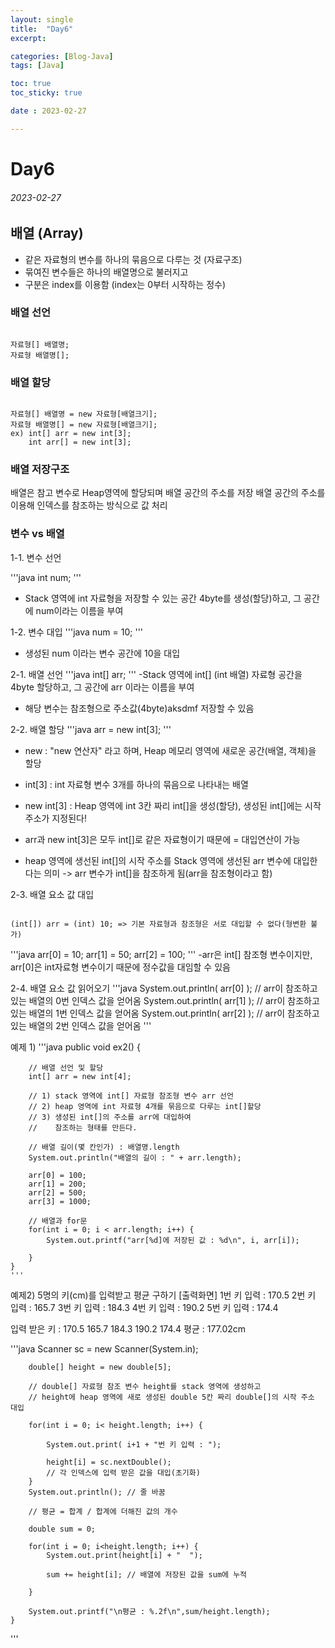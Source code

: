 ```yaml
---
layout: single
title:  "Day6"
excerpt: 

categories: [Blog-Java]
tags: [Java]

toc: true
toc_sticky: true

date : 2023-02-27

---
```


# Day6
###### 2023-02-27

## 배열 (Array)

* 같은 자료형의 변수를 하나의 묶음으로 다루는 것 (자료구조)
* 묶여진 변수들은 하나의 배열명으로 불러지고 
* 구분은 index를 이용함 (index는 0부터 시작하는 정수)

### 배열 선언 
<pre><code>
자료형[] 배열명;
자료형 배열명[];
</code></pre>

### 배열 할당
<pre><code>
자료형[] 배열명 = new 자료형[배열크기];
자료형 배열명[] = new 자료형[배열크기];
ex) int[] arr = new int[3];
    int arr[] = new int[3];
</code></pre>

### 배열 저장구조 
배열은 참고 변수로 Heap영역에 할당되며 배열 공간의 주소를 저장 
배열 공간의 주소를 이용해 인덱스를 참조하는 방식으로 값 처리 


### 변수 vs 배열

1-1. 변수 선언

'''java
int num;
'''
- Stack 영역에 int 자료형을 저장할 수 있는 공간 4byte를 생성(할당)하고, 그 공간에 num이라는 이름을 부여

1-2. 변수 대입
'''java
num = 10;
'''
- 생성된 num 이라는 변수 공간에 10을 대입 

2-1. 배열 선언
'''java
int[] arr;
'''
-Stack 영역에 int[] (int 배열) 자료형 공간을 4byte 할당하고, 그 공간에 arr 이라는 이름을 부여 
- 해당 변수는 참조형으로 주소값(4byte)aksdmf 저장할 수 있음

2-2. 배열 할당 
'''java
arr = new int[3];
'''
* new : "new 연산자" 라고 하며, Heap 메모리 영역에 새로운 공간(배열, 객체)을 할당
* int[3] : int 자료형 변수 3개를 하나의 묶음으로 나타내는 배열 
* new int[3] : Heap 영역에 int 3칸 짜리 int[]을 생성(할당), 생성된 int[]에는 시작 주소가 지정된다!
* arr과 new int[3]은 모두 int[]로 같은 자료형이기 때문에 = 대입연산이 가능

* heap 영역에 생선된 int[]의 시작 주소를 Stack 영역에 생선된 arr 변수에 대입한다는 의미
  -> arr 변수가 int[]을 참조하게 됨(arr을 참조형이라고 함)
  
2-3. 배열 요소 값 대입
<pre><code>
(int[]) arr = (int) 10; => 기본 자료형과 참조형은 서로 대입할 수 없다(형변환 불가) 
</code></pre>

'''java
arr[0] = 10;
arr[1] = 50;
arr[2] = 100;
'''
-arr은 int[] 참조형 변수이지만, arr[0]은 int자료형 변수이기 때문에 정수값을 대임할 수 있음 

2-4. 배열 요소 값 읽어오기
'''java
System.out.println( arr[0] ); // arr이 참조하고 있는 배열의 0번 인덱스 값을 얻어옴
System.out.println( arr[1] ); // arr이 참조하고 있는 배열의 1번 인덱스 값을 얻어옴
System.out.println( arr[2] ); // arr이 참조하고 있는 배열의 2번 인덱스 값을 얻어옴
'''

예제 1)
'''java
	public void ex2() {
		
		// 배열 선언 및 할당
		int[] arr = new int[4];
		
		// 1) stack 영역에 int[] 자료형 참조형 변수 arr 선언
		// 2) heap 영역에 int 자료형 4개를 묶음으로 다루는 int[]할당
		// 3) 생성된 int[]의 주소를 arr에 대입하여 
		//	  참조하는 형태를 만든다.
		
		// 배열 길이(몇 칸인가) : 배열명.length
		System.out.println("배열의 길이 : " + arr.length);
		
		arr[0] = 100;
		arr[1] = 200;
		arr[2] = 500;
		arr[3] = 1000;
		
		// 배열과 for문
		for(int i = 0; i < arr.length; i++) {
			System.out.printf("arr[%d]에 저장된 값 : %d\n", i, arr[i]);
			
		}
	}
	'''
  
  예제2) 5명의 키(cm)를 입력받고 평균 구하기 
  [출력화면]
  1번 키 입력 : 170.5
  2번 키 입력 : 165.7
  3번 키 입력 : 184.3
  4번 키 입력 : 190.2
  5번 키 입력 : 174.4

  입력 받은 키 : 170.5  165.7  184.3  190.2  174.4
  평균 : 177.02cm

'''java
Scanner sc = new Scanner(System.in);
		
		double[] height = new double[5];
		
		// double[] 자료형 참조 변수 height를 stack 영역에 생성하고 
		// height에 heap 영역에 새로 생성된 double 5칸 짜리 double[]의 시작 주소 대입
		
		for(int i = 0; i< height.length; i++) {
			
			System.out.print( i+1 + "번 키 입력 : ");
			
			height[i] = sc.nextDouble();
			// 각 인덱스에 입력 받은 값을 대입(초기화)
		}
		System.out.println(); // 줄 바꿈
		
		// 평균 = 합계 / 합계에 더해진 값의 개수 
		
		double sum = 0;
		
		for(int i = 0; i<height.length; i++) {
			System.out.print(height[i] + "  ");
			
			sum += height[i]; // 배열에 저장된 값을 sum에 누적
			
		}
		
		System.out.printf("\n평균 : %.2f\n",sum/height.length);
	}
'''
  


